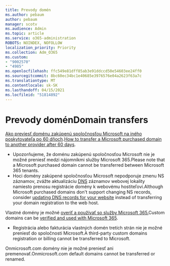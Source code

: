 ```yaml
---
title: Prevody domén
ms.author: pebaum
author: pebaum
manager: scotv
ms.audience: Admin
ms.topic: article
ms.service: o365-administration
ROBOTS: NOINDEX, NOFOLLOW
localization_priority: Priority
ms.collection: Adm_O365
ms.custom:
- "9002570"
- "4985"
ms.openlocfilehash: ffc549e81dff85ab3e91ddccd50e54603ee24ff0
ms.sourcegitcommit: 8bc60ec34bc1e40685e3976576e04a2623f63a7c
ms.translationtype: MT
ms.contentlocale: sk-SK
ms.lasthandoff: 04/15/2021
ms.locfileid: "51814892"
---
```

# <a name="domain-transfers"></a><span data-ttu-id="33d01-102">Prevody domén</span><span class="sxs-lookup"><span data-stu-id="33d01-102">Domain transfers</span></span>

<span data-ttu-id="33d01-103">[Ako previesť doménu zakúpenú spoločnosťou Microsoft na iného poskytovateľa po 60 dňoch](https://docs.microsoft.com/microsoft-365/admin/get-help-with-domains/transfer-a-domain-from-microsoft-to-another-host).</span><span class="sxs-lookup"><span data-stu-id="33d01-103">[How to transfer a Microsoft purchased domain to another provider after 60 days](https://docs.microsoft.com/microsoft-365/admin/get-help-with-domains/transfer-a-domain-from-microsoft-to-another-host).</span></span>

- <span data-ttu-id="33d01-104">Upozorňujeme, že doménu zakúpenú spoločnosťou Microsoft nie je možné preniesť medzi nájomníkmi služby Microsoft 365.</span><span class="sxs-lookup"><span data-stu-id="33d01-104">Please note that a Microsoft purchased domain cannot be transferred between Microsoft 365 tenants.</span></span>
- <span data-ttu-id="33d01-105">Hoci domény zakúpené spoločnosťou Microsoft nepodporuje zmenu NS záznamov, zvážte aktualizáciu [DNS](https://docs.microsoft.com/microsoft-365/admin/dns/update-dns-records-to-retain-current-hosting-provider?view=o365-worldwide) záznamov webovej lokality namiesto prenosu registrácie domény k webovému hostiteľovi.</span><span class="sxs-lookup"><span data-stu-id="33d01-105">Although Microsoft purchased domains don't support changing NS records, consider [updating DNS records for your website](https://docs.microsoft.com/microsoft-365/admin/dns/update-dns-records-to-retain-current-hosting-provider?view=o365-worldwide) instead of transferring your domain registration to the web host.</span></span>

<span data-ttu-id="33d01-106">Vlastné domény je možné [overiť a používať so služby Microsoft 365.](https://docs.microsoft.com/microsoft-365/admin/setup/add-domain?view=o365-worldwide)</span><span class="sxs-lookup"><span data-stu-id="33d01-106">Custom domains can be [verified and used with Microsoft 365](https://docs.microsoft.com/microsoft-365/admin/setup/add-domain?view=o365-worldwide).</span></span>

- <span data-ttu-id="33d01-107">Registrácia alebo fakturácia vlastných domén tretích strán nie je možné preniesť do spoločnosti Microsoft.</span><span class="sxs-lookup"><span data-stu-id="33d01-107">A third-party custom domains registration or billing cannot be transferred to Microsoft.</span></span>

<span data-ttu-id="33d01-108">Onmicrosoft.com domény nie je možné preniesť ani premenovať.</span><span class="sxs-lookup"><span data-stu-id="33d01-108">Onmicrosoft.com default domains cannot be transferred or renamed.</span></span>
